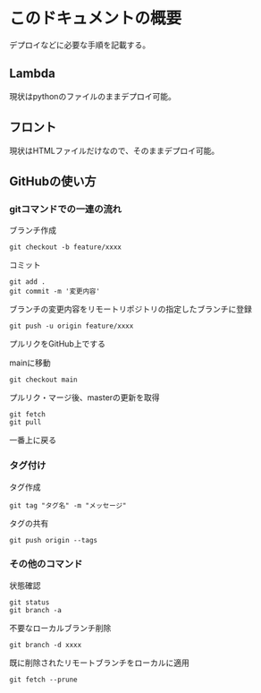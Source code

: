 # このドキュメントの概要
デプロイなどに必要な手順を記載する。

## Lambda
現状はpythonのファイルのままデプロイ可能。

## フロント
現状はHTMLファイルだけなので、そのままデプロイ可能。

## GitHubの使い方
### gitコマンドでの一連の流れ

ブランチ作成
```
git checkout -b feature/xxxx
```

コミット
```
git add .
git commit -m '変更内容'
```

ブランチの変更内容をリモートリポジトリの指定したブランチに登録
```
git push -u origin feature/xxxx
```

プルリクをGitHub上でする

mainに移動
```
git checkout main
```

プルリク・マージ後、masterの更新を取得
```
git fetch
git pull
```

一番上に戻る

### タグ付け

タグ作成
```
git tag "タグ名" -m "メッセージ"
```

タグの共有
```
git push origin --tags
```

### その他のコマンド
状態確認
```
git status
git branch -a
```

不要なローカルブランチ削除
```
git branch -d xxxx
```

既に削除されたリモートブランチをローカルに適用
```
git fetch --prune
```

